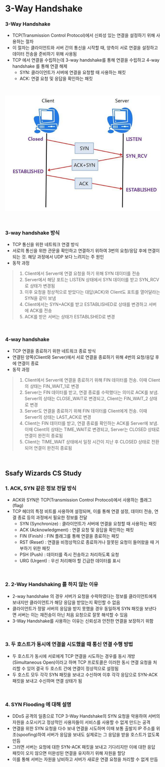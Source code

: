 # 3-Way Handshake

### 3-Way Handshake
- TCP(Transmission Control Protocol)에서 신뢰성 있는 연결을 설정하기 위해 사용하는 절차
- 이 절차는 클라이언트와 서버 간의 통신을 시작할 때, 양측이 서로 연결을 설정하고 데이터 전송을 준비하기 위해 사용됨
- TCP 에서 연결을 수립하는데 3-way handshake를 통해 연결을 수립하고 4-way handshake 를 통해 연결 해제
    - SYN: 클라이언트가 서버에 연결을 요청할 때 사용하는 패킷
    - ACK: 연결 요청 및 응답을 확인하는 패킷

<br>

![3way_handshake](./img/3way_handshake.png)

<br/>

### 3-way handshake 방식
- TCP 통신을 위한 네트워크 연결 방식
- 서로의 통신을 위한 관문을 확인하고 연결하기 위하여 3번의 요청/응답 후에 연결이 되는 것. 해당 과정에서 UDP 보다 느려지는 주 원인
- 동작 과정
>1) Client에서 Server에 연결 요청을 하기 위해 SYN 데이터를 전송
>2) Server에서 해당 포트는 LISTEN 상태에서 SYN 데이터를 받고 SYN_RCV로 상태가 변경됨
>3) 이후 요청을 정상적으로 받았다는 대답(ACK)와 Client도 포트를 열어달라는 SYN을 같이 보냄
>4) Client에서는 SYN+ACK를 받고 ESTABLISHED로 상태를 변경하고 서버에 ACK를 전송
>5) ACK를 받은 서버는 상태가 ESTABLSHED로 변경

<br>

### 4-way handshake
- TCP 연결을 종료하기 위한 네트워크 종료 방식
- 연결된 양쪽(Client와 Server)에서 서로 연결을 종료하기 위해 4번의 요청/응답 후에 연결이 종료
- 동작 과정
>1) Client에서 Server에 연결을 종료하기 위해 FIN 데이터를 전송. 이때 Client의 상태는 FIN_WAIT_1로 변경
>2) Server는 FIN 데이터를 받고, 연결 종료를 수락했다는 의미로 ACK를 보냄. Server의 상태는 CLOSE_WAIT로 변경되고, Client는 FIN_WAIT_2 상태로 변경
>3) Server도 연결을 종료하기 위해 FIN 데이터를 Client에게 전송. 이때 Server의 상태는 LAST_ACK로 변경
>4) Client는 FIN 데이터를 받고, 연결 종료를 확인하는 ACK를 Server에 보냄. 이때 Client의 상태는 TIME_WAIT로 변경되고, Server는 CLOSED 상태로 연결이 완전히 종료됨
>5) Client는 TIME_WAIT 상태에서 일정 시간이 지난 후 CLOSED 상태로 전환되어 연결이 완전히 종료됨

<br>

## Ssafy Wizards CS Study

### 1. ACK, SYN 같은 정보 전달 방식
- ACK와 SYN은 TCP(Transmission Control Protocol)에서 사용하는 플래그(flag)
- TCP 헤더의 특정 비트를 사용하여 설정되며, 이를 통해 연결 설정, 데이터 전송, 연결 종료 등의 과정에서 필요한 정보를 전달
    - SYN (Synchronize) : 클라이언트가 서버에 연결을 요청할 때 사용하는 패킷
    - ACK (Acknowledgment) : 연결 요청 및 응답을 확인하는 패킷
    - FIN (Finish) : FIN 플래그를 통해 연결을 종료하는 패킷
    - RST (Reset) : 연결을 비정상적으로 종료하거나 잘못된 요청이 들어왔을 때 거부하기 위한 패킷
    - PSH (Push) : 데이터를 즉시 전송하고 처리하도록 요청
    - URG (Urgent) : 우선 처리해야 할 긴급한 데이터를 표시

<br>

### 2. 2-Way Handshaking 를 하지 않는 이유
- 2-way handshake 의 경우 서버가 요청을 수락하였다는 정보를 클라이언트에게 보내지만 클라이언트가 해당 응답을 받았는지 확인할 수 없음
- 클라이언트가 정말 서버의 응답을 받지 못했을 경우 동일하게 SYN 패킷을 보낸다면 서버는 이는 재전송이 아닌 처음 요청으로 잘못 해석할 수 있음
- 3-Way Handshake를 사용하는 이유는 신뢰성과 안전한 연결을 보장하기 위함

<br>

### 3. 두 호스트가 동시에 연결을 시도했을 때 통신 연결 수행 방법
- 두 호스트가 동시에 서로에게 TCP 연결을 시도하는 경우를 동시 개방(Simultaneous Open)이라고 하며 TCP 프로토콜은 이러한 동시 연결 요청을 처리할 수 있어 결국 두 호스트 간에 연결이 정상적으로 설정됨
- 두 호스트 모두 각각 SYN 패킷을 보내고 수신하며 이후 각각 응답으로 SYN-ACK 패킷을 보내고 수신하며 연결 상태가 됨

<br>

### 4. SYN Flooding 에 대해 설명
- DDoS 공격의 일종으로 TCP 3-Way Handshake의 SYN 요청을 악용하여 서버의 자원을 소모시키고 정상적인 사용자들이 서비스를 사용할 수 없게 만드는 공격
- 연결을 위한 SYN 요청을 다수 보내 연결을 시도하며 이때 보통 출발지 IP 주소를 위조(spoofing)하여 서버가 응답을 보내도 실제로는 그 응답을 받을 호스트가 없도록 만듬
- 그러면 서버는 요청에 대한 SYN-ACK 패킷을 보내고 기다리지만 이에 대한 응답 패킷이 오지 않으면 미완성된 연결을 유지하기 위해 자원을 할당
- 이를 통해 서버는 자원을 낭비하고 서버가 새로운 연결 요청을 처리할 수 없게 만듬